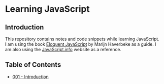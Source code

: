 # Learning JavaScript

## Introduction

This repository contains notes and code snippets while learning JavaScript. I am using the book [Eloquent JavaScript](https://eloquentjavascript.net/) by Marijn Haverbeke as a guide. I am also using the [JavaScript.info](https://javascript.info/) website as a reference.

## Table of Contents

- [001 - Introduction](https://github.com/teamkooestscholar/learning-javascript/001-introduction)
